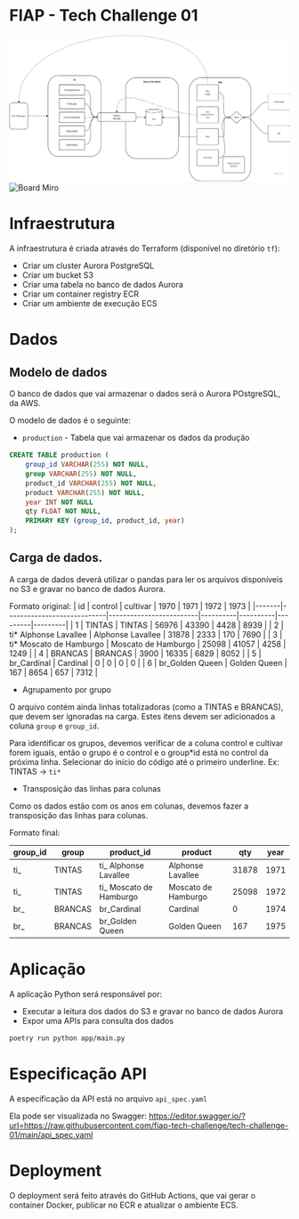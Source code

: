 # FIAP - Tech Challenge 01

![Arquitetura Simplificada](./docs/architecture.png)
![Board Miro](https://miro.com/app/board/uXjVL7Z2f4M=/?share_link_id=93685718113) 

# Infraestrutura

A infraestrutura é criada através do Terraform (disponível no diretório `tf`):

- Criar um cluster Aurora PostgreSQL
- Criar um bucket S3
- Criar uma tabela no banco de dados Aurora
- Criar um container registry ECR
- Criar um ambiente de execução ECS

# Dados

## Modelo de dados

O banco de dados que vai armazenar o dados será o Aurora POstgreSQL, da AWS.

O modelo de dados é o seguinte:

- `production` - Tabela que vai armazenar os dados da produção

```sql
CREATE TABLE production (
    group_id VARCHAR(255) NOT NULL,
    group VARCHAR(255) NOT NULL,
    product_id VARCHAR(255) NOT NULL,
    product VARCHAR(255) NOT NULL,
    year INT NOT NULL
    qty FLOAT NOT NULL,
    PRIMARY KEY (group_id, product_id, year)
);
```

## Carga de dados.

A carga de dados deverá utilizar o pandas para ler os arquivos disponíveis no S3 e gravar no banco de dados Aurora.

Formato original:
| id | control | cultivar | 1970 | 1971 | 1972 | 1973 |
|-------|----------------------------|-------------------------|----------|----------|---------|---------|
| 1 | TINTAS | TINTAS | 56976 | 43390 | 4428 | 8939 |
| 2 | ti* Alphonse Lavallee | Alphonse Lavallee | 31878 | 2333 | 170 | 7690 |
| 3 | ti* Moscato de Hamburgo | Moscato de Hamburgo | 25098 | 41057 | 4258 | 1249 |
| 4 | BRANCAS | BRANCAS | 3900 | 16335 | 6829 | 8052 |
| 5 | br_Cardinal | Cardinal | 0 | 0 | 0 | 0 |
| 6 | br_Golden Queen | Golden Queen | 167 | 8654 | 657 | 7312 |

- Agrupamento por grupo

O arquivo contém ainda linhas totalizadoras (como a TINTAS e BRANCAS), que devem ser ignoradas na carga. Estes itens devem ser adicionados a coluna `group` e `group_id`.

Para identificar os grupos, devemos verificar de a coluna control e cultivar forem iguais, então o grupo é o control e o group*id está no control da próxima linha. Selecionar do início do código até o primeiro underline. Ex: TINTAS -> `ti*`

- Transposição das linhas para colunas

Como os dados estão com os anos em colunas, devemos fazer a transposição das linhas para colunas.

Formato final:

| group_id | group   | product_id               | product             | qty   | year |
| -------- | ------- | ------------------------ | ------------------- | ----- | ---- |
| ti\_     | TINTAS  | ti\_ Alphonse Lavallee   | Alphonse Lavallee   | 31878 | 1971 |
| ti\_     | TINTAS  | ti\_ Moscato de Hamburgo | Moscato de Hamburgo | 25098 | 1972 |
| br\_     | BRANCAS | br_Cardinal              | Cardinal            | 0     | 1974 |
| br\_     | BRANCAS | br_Golden Queen          | Golden Queen        | 167   | 1975 |

# Aplicação

A aplicação Python será responsável por:

- Executar a leitura dos dados do S3 e gravar no banco de dados Aurora
- Expor uma APIs para consulta dos dados

```bash
poetry run python app/main.py
```

# Especificação API

A especificação da API está no arquivo `api_spec.yaml`

Ela pode ser visualizada no Swagger: https://editor.swagger.io/?url=https://raw.githubusercontent.com/fiap-tech-challenge/tech-challenge-01/main/api_spec.yaml

# Deployment

O deployment será feito através do GitHub Actions, que vai gerar o container Docker, publicar no ECR e atualizar o ambiente ECS.

